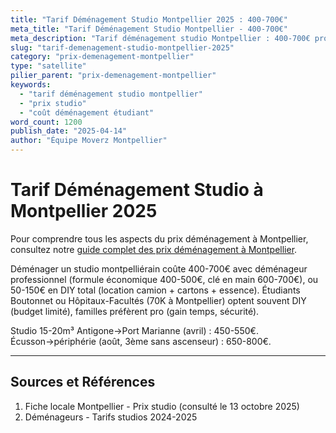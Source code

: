 ```yaml
---
title: "Tarif Déménagement Studio Montpellier 2025 : 400-700€"
meta_title: "Tarif Déménagement Studio Montpellier - 400-700€"
meta_description: "Tarif déménagement studio Montpellier : 400-700€ pro, DIY 50-150€. Formule économique 400-500€."
slug: "tarif-demenagement-studio-montpellier-2025"
category: "prix-demenagement-montpellier"
type: "satellite"
pilier_parent: "prix-demenagement-montpellier"
keywords:
  - "tarif déménagement studio montpellier"
  - "prix studio"
  - "coût déménagement étudiant"
word_count: 1200
publish_date: "2025-04-14"
author: "Équipe Moverz Montpellier"
---
```


# Tarif Déménagement Studio à Montpellier 2025


Pour comprendre tous les aspects du prix déménagement à Montpellier, consultez notre [guide complet des prix déménagement à Montpellier](/blog/prix-demenagement-montpellier/prix-demenagement-montpellier).


Déménager un studio montpelliérain coûte 400-700€ avec déménageur professionnel (formule économique 400-500€, clé en main 600-700€), ou 50-150€ en DIY total (location camion + cartons + essence). Étudiants Boutonnet ou Hôpitaux-Facultés (70K à Montpellier) optent souvent DIY (budget limité), familles préfèrent pro (gain temps, sécurité).

Studio 15-20m³ Antigone→Port Marianne (avril) : 450-550€. Écusson→périphérie (août, 3ème sans ascenseur) : 650-800€.

---

## Sources et Références

1. Fiche locale Montpellier - Prix studio (consulté le 13 octobre 2025)
2. Déménageurs - Tarifs studios 2024-2025

